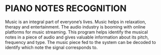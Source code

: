 # PIANO NOTES RECOGNITION 
Music is an integral part of everyone’s lives. Music helps in relaxation, therapy and entertainment. 
The audio industry is booming with online platforms for music streaming. This program helps identify the musical notes in a piece of audio and gives valuable information about its pitch, frequency and type. 
The music piece fed to the system can be decoded to identify which note the signal corresponds to.

